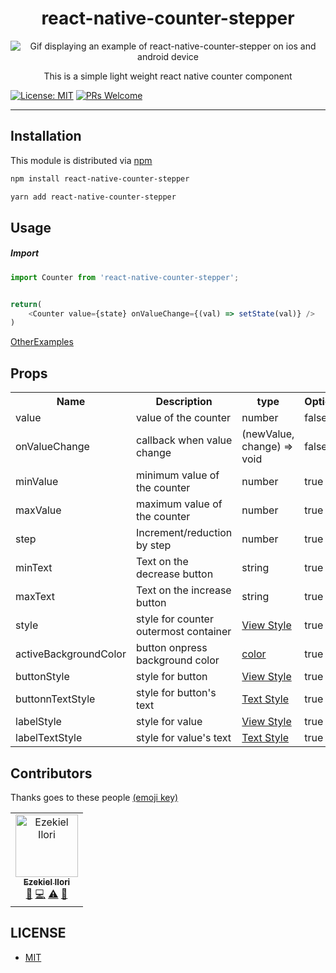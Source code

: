 <div align="center">
  <h1>react-native-counter-stepper</h1>
  <img
    alt="Gif displaying an example of react-native-counter-stepper on ios and android device"
    src="https://media.giphy.com/media/S6wWlSRU5b44Fu7GX1/giphy.gif"
  />


<p>This is a simple light weight react native counter component</p>
</div>

</a> [![License: MIT](https://img.shields.io/badge/License-MIT-yellow.svg)](https://opensource.org/licenses/MIT) [![PRs Welcome](https://img.shields.io/badge/PRs-welcome-brightgreen.svg?style=flat-square)](http://makeapullrequest.com)
<hr>

## Installation 
This module is distributed via <a href='https://www.npmjs.com/'>npm</a>

```bash
npm install react-native-counter-stepper
```
```bash
yarn add react-native-counter-stepper
```

## Usage
##### Import
```javascript
import Counter from 'react-native-counter-stepper';
```

```javascript

return(
    <Counter value={state} onValueChange={(val) => setState(val)} />
)
```
[OtherExamples](https://github.com/Eazybee/react-native-counter-stepper/blob/update-readme-doc/App.js)


## Props
<table>
    <tr>
        <th>Name</th>
        <th>Description</th>
        <th>type</th>
        <th>Optional</th>
        <th>Default</th>
    </tr>
    <tr>
        <td>value</td>
        <td>value of the counter</td>
        <td>number</td>
        <td>false</td>
        <td></td>
    </tr>
    <tr>
        <td>onValueChange</td>
        <td>callback when value change</td>
        <td>(newValue, change) => void</td>
        <td>false</td>
        <td></td>
    </tr>
    <tr>
        <td>minValue</td>
        <td>minimum value of the counter</td>
        <td>number</td>
        <td>true</td>
        <td><a href="https://developer.mozilla.org/en-US/docs/Web/JavaScript/Reference/Global_Objects/Number/MIN_SAFE_INTEGER">Number.MIN_SAFE_INTEGER</a></td>
    </tr>
    <tr>
        <td>maxValue</td>
        <td>maximum value of the counter</td>
        <td>number</td>
        <td>true</td>
        <td><a href="https://developer.mozilla.org/en-US/docs/Web/JavaScript/Reference/Global_Objects/Number/MAX_SAFE_INTEGER">Number.MAX_SAFE_INTEGER</a></td>
    </tr>
    <tr>
        <td>step</td>
        <td>Increment/reduction by step</td>
        <td>number</td>
        <td>true</td>
        <td style='text-align: center'>1</td>
    </tr>
    <tr>
        <td>minText</td>
        <td>Text on the decrease button</td>
        <td>string</td>
        <td>true</td>
        <td style='text-align: center'>-</td>
    </tr>
    <tr>
        <td>maxText</td>
        <td>Text on the increase button</td>
        <td>string</td>
        <td>true</td>
        <td style='text-align: center'>+</td>
    </tr>
    <tr>
        <td>style</td>
        <td>style for counter outermost container</td>
        <td><a href='https://reactnative.dev/docs/view-style-props'>View Style</a></td>
        <td>true</td>
        <td style='text-align: center'></td>
    </tr>
    <tr>
        <td>activeBackgroundColor</td>
        <td>button onpress background color</td>
        <td><a href='https://developer.mozilla.org/en-US/docs/Web/CSS/color'>color</a></td>
        <td>true</td>
        <td style='text-align: center'>rgba(40,121,255,0.94)</td>
    </tr>
    <tr>
        <td>buttonStyle</td>
        <td>style for button</td>
        <td><a href='https://reactnative.dev/docs/view-style-props'>View Style</a></td>
        <td>true</td>
        <td style='text-align: center'></td>
    </tr>
    <tr>
        <td>buttonnTextStyle</td>
        <td>style for button's text</td>
        <td><a href='https://reactnative.dev/docs/text-style-props'>Text Style</a></td>
        <td>true</td>
        <td style='text-align: center'></td>
    </tr>
    <tr>
        <td>labelStyle</td>
        <td>style for value</td>
        <td><a href='https://reactnative.dev/docs/view-style-props'>View Style</a></td>
        <td>true</td>
        <td style='text-align: center'></td>
    </tr>
    <tr>
        <td>labelTextStyle</td>
        <td>style for value's text</td>
        <td><a href='https://reactnative.dev/docs/text-style-props'>Text Style</a></td>
        <td>true</td>
        <td style='text-align: center'></td>
    </tr>
</table>

## Contributors

Thanks goes to these people <a href='https://allcontributors.org/docs/en/emoji-key'>(emoji key)</a>

<table>
  <tr>
    <td align="center"><a href="https://github.com/Eazybee"><img src="https://avatars3.githubusercontent.com/u/36575414?s=460&v=4" width="100px;" alt="Ezekiel Ilori"/><br /><sub><b>Ezekiel Ilori</b></sub></a><br /><a href="#" title="Idea">🤔</a> <a href="#" title="Code">💻</a> <a href="#" title="Tests">⚠️</a> <a href="#" title="Doc">📖</a></td>
  </tr>
</table>

## LICENSE
- [MIT](https://github.com/Eazybee/react-native-counter-stepper/blob/develop/LICENSE)